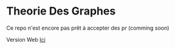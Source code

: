 # Theorie Des Graphes

Ce repo n'est encore pas prêt à accepter des pr (comming soon)

Version Web [Ici](https://maxdeboeck.github.io/TheorieDesGraphes/)
